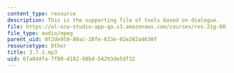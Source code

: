 ```yaml
---
content_type: resource
description: This is the supporting file of tools based on dialogue.
file: https://ol-ocw-studio-app-qa.s3.amazonaws.com/courses/res-21g-003-learning-chinese-a-foundation-course-in-mandarin-spring-2011/6fa04dfa7f80d18288bd54293de5df32_3.7.1.mp3
file_type: audio/mpeg
parent_uid: 0f2de959-80ac-28fe-623e-02e282a4630f
resourcetype: Other
title: 3.7.1.mp3
uid: 6fa04dfa-7f80-d182-88bd-54293de5df32
---
```

